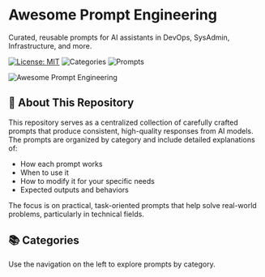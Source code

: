 # Awesome Prompt Engineering

Curated, reusable prompts for AI assistants in DevOps, SysAdmin, Infrastructure, and more.

[![License: MIT](https://img.shields.io/badge/License-MIT-yellow.svg)](https://opensource.org/licenses/MIT)
![Categories](https://img.shields.io/badge/Categories-7-blue)
![Prompts](https://img.shields.io/badge/Prompts-17-green)

![Awesome Prompt Engineering](assets/prompt-engineering.png)

## 🌟 About This Repository

This repository serves as a centralized collection of carefully crafted prompts that produce consistent, high-quality responses from AI models. The prompts are organized by category and include detailed explanations of:

- How each prompt works
- When to use it
- How to modify it for your specific needs
- Expected outputs and behaviors

The focus is on practical, task-oriented prompts that help solve real-world problems, particularly in technical fields.

## 📚 Categories

Use the navigation on the left to explore prompts by category.
